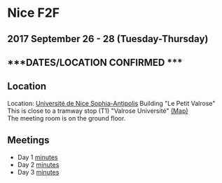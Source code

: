 # Nice F2F
## 2017 September 26 - 28 (Tuesday-Thursday)
## ***DATES/LOCATION CONFIRMED ***

## Location

Location: [Université de Nice Sophia-Antipolis](https://www.google.fr/maps/@43.7155444,7.2632508,18.68z?hl=en) Building "Le Petit Valrose" <br>
This is close to a tramway stop (T1) "Valrose Université" [(Map)](https://www.google.com/maps/d/viewer?mid=18mAnZN8urpQ4EMOZT_Qgoot5xMg&ll=43.706734670068315%2C7.268681386535718&z=15)<br>
The meeting room is on the ground floor.

## Meetings

* Day 1 [minutes](https://pad.w3ctag.org/p/2017-09-26-minutes.md)
* Day 2 [minutes](https://pad.w3ctag.org/p/2017-09-27-minutes.md)
* Day 3 [minutes](https://pad.w3ctag.org/p/2017-09-28-minutes.md)
